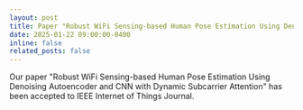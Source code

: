 ```yaml
---
layout: post
title: Paper "Robust WiFi Sensing-based Human Pose Estimation Using Denoising Autoencoder and CNN with Dynamic Subcarrier Attention" has been accepted to IEEE Internet of Things Journal
date: 2025-01-22 09:00:00-0400
inline: false
related_posts: false
---
```


Our paper "Robust WiFi Sensing-based Human Pose Estimation Using Denoising Autoencoder and CNN with Dynamic Subcarrier Attention" has been accepted to IEEE Internet of Things Journal.
